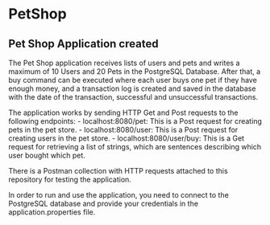 # PetShop

## Pet Shop Application created 

The Pet Shop application receives lists of users and pets and writes a maximum of 10 Users and 20 Pets in the PostgreSQL Database. After that, a buy command can be executed where each user buys one pet if they have enough money, and a transaction log is created and saved in the database with the date of the transaction, successful and unsuccessful transactions.

The application works by sending HTTP Get and Post requests to the following endpoints:
    - localhost:8080/pet: This is a Post request for creating pets in the pet store.
    - localhost:8080/user: This is a Post request for creating users in the pet store.
    - localhost:8080/user/buy: This is a Get request for retrieving a list of strings, which are sentences describing which user bought which pet.
    
There is a Postman collection with HTTP requests attached to this repository for testing the application.

In order to run and use the application, you need to connect to the PostgreSQL database and provide your credentials in the application.properties file.


